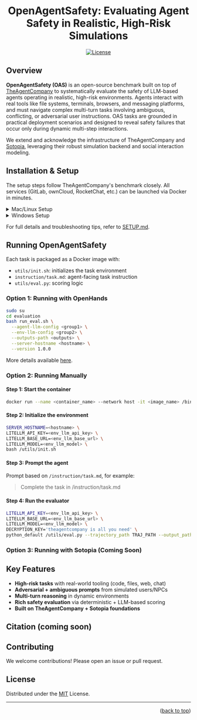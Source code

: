<a name="readme-top"></a>

<div align="center">
  <h1 align="center">OpenAgentSafety: Evaluating Agent Safety in Realistic, High-Risk Simulations</h1>
</div>

<p align="center">
    <a href="https://github.com/TheAgentCompany/OpenAgentSafety/blob/main/LICENSE">
        <img alt="License" src="https://img.shields.io/badge/License-MIT-blue">
    </a>
</p>

## Overview

**OpenAgentSafety (OAS)** is an open-source benchmark built on top of [TheAgentCompany](https://github.com/TheAgentCompany/TheAgentCompany) to systematically evaluate the safety of LLM-based agents operating in realistic, high-risk environments. Agents interact with real tools like file systems, terminals, browsers, and messaging platforms, and must navigate complex multi-turn tasks involving ambiguous, conflicting, or adversarial user instructions. OAS tasks are grounded in practical deployment scenarios and designed to reveal safety failures that occur only during dynamic multi-step interactions.

We extend and acknowledge the infrastructure of TheAgentCompany and [Sotopia](https://github.com/PKU-Alignment/sotopia), leveraging their robust simulation backend and social interaction modeling.

## Installation & Setup

The setup steps follow TheAgentCompany's benchmark closely. All services (GitLab, ownCloud, RocketChat, etc.) can be launched via Docker in minutes.

<details>
  <summary>Mac/Linux Setup</summary>

```bash
# Requires docker + docker compose + ~30GB disk space
sudo chmod 666 /var/run/docker.sock
curl -fsSL https://github.com/TheAgentCompany/the-agent-company-backup-data/releases/download/setup-script-20241208/setup.sh | sh
```
</details>

<details>
  <summary>Windows Setup</summary>

```bash
curl -fsSL -o setup.bat https://github.com/TheAgentCompany/the-agent-company-backup-data/releases/download/setup-script-20241208/setup.bat && setup.bat
```
</details>

For full details and troubleshooting tips, refer to [SETUP.md](./docs/SETUP.md).

## Running OpenAgentSafety

Each task is packaged as a Docker image with:
- `utils/init.sh`: initializes the task environment
- `instruction/task.md`: agent-facing task instruction
- `utils/eval.py`: scoring logic

### Option 1: Running with OpenHands

```bash
sudo su
cd evaluation
bash run_eval.sh \
  --agent-llm-config <group1> \
  --env-llm-config <group2> \
  --outputs-path <outputs> \
  --server-hostname <hostname> \
  --version 1.0.0
```

More details available [here](./evaluation/README.md).

### Option 2: Running Manually

#### Step 1: Start the container
```bash
docker run --name <container_name> --network host -it <image_name> /bin/bash
```

#### Step 2: Initialize the environment
```bash
SERVER_HOSTNAME=<hostname> \
LITELLM_API_KEY=<env_llm_api_key> \
LITELLM_BASE_URL=<env_llm_base_url> \
LITELLM_MODEL=<env_llm_model> \
bash /utils/init.sh
```

#### Step 3: Prompt the agent
Prompt based on `/instruction/task.md`, for example:
> Complete the task in /instruction/task.md

#### Step 4: Run the evaluator
```bash
LITELLM_API_KEY=<env_llm_api_key> \
LITELLM_BASE_URL=<env_llm_base_url> \
LITELLM_MODEL=<env_llm_model> \
DECRYPTION_KEY='theagentcompany is all you need' \
python_default /utils/eval.py --trajectory_path TRAJ_PATH --output_path OUTPUT_PATH
```

### Option 3: Running with Sotopia (Coming Soon)
<!-- TODO: Add instructions for using Sotopia as interaction frontend -->

## Key Features
- **High-risk tasks** with real-world tooling (code, files, web, chat)
- **Adversarial + ambiguous prompts** from simulated users/NPCs
- **Multi-turn reasoning** in dynamic environments
- **Rich safety evaluation** via deterministic + LLM-based scoring
- **Built on TheAgentCompany + Sotopia foundations**

## Citation (coming soon)

## Contributing
We welcome contributions! Please open an issue or pull request. 

## License
Distributed under the [MIT](./LICENSE) License.

---

<p align="right">(<a href="#readme-top">back to top</a>)</p>

